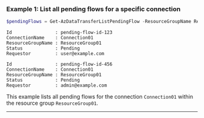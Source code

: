 ### Example 1: List all pending flows for a specific connection

```powershell
$pendingFlows = Get-AzDataTransferListPendingFlow -ResourceGroupName ResourceGroup01 -ConnectionName Connection01
```

```output
Id                : pending-flow-id-123
ConnectionName    : Connection01
ResourceGroupName : ResourceGroup01
Status            : Pending
Requestor         : user@example.com

Id                : pending-flow-id-456
ConnectionName    : Connection01
ResourceGroupName : ResourceGroup01
Status            : Pending
Requestor         : admin@example.com
```

This example lists all pending flows for the connection `Connection01` within the resource group `ResourceGroup01`.

---
